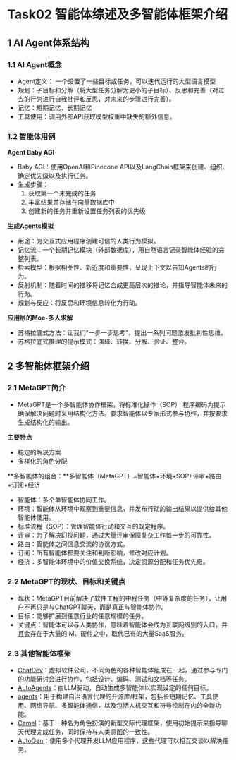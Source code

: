 # Task02 智能体综述及多智能体框架介绍

## 1 AI Agent体系结构

### 1.1 AI Agent概念

- Agent定义： 一个设置了一些目标或任务，可以迭代运行的大型语言模型
- 规划：子目标和分解（将大型任务分解为更小的子目标）、反思和完善（对过去的行为进行自我批评和反思，对未来的步骤进行完善）。
- 记忆：短期记忆、长期记忆
- 工具使用：调用外部API获取模型权重中缺失的额外信息。

### 1.2 智能体用例

**Agent Baby AGI**
- Baby AGI：使用OpenAI和Pinecone API以及LangChain框架来创建、组织、确定优先级以及执行任务。
- 生成步骤：
    1. 获取第一个未完成的任务
    2. 丰富结果并存储在向量数据库中
    3. 创建新的任务并重新设置任务列表的优先级

**生成Agents模拟**
- 用途：为交互式应用程序创建可信的人类行为模拟。
- 记忆流：一个长期记忆模块（外部数据库），用自然语言记录智能体经验的完整列表。
- 检索模型：根据相关性、新近度和重要性，呈现上下文以告知Agents的行为。
- 反射机制：随着时间的推移将记忆合成更高层次的推论，并指导智能体未来的行为。
- 规划与反应：将反思和环境信息转化为行动。

**应用层的Moe-多人求解**
- 苏格拉底式方法：让我们“一步一步思考”，提出一系列问题激发批判性思维。
- 苏格拉底式推理的提示模式：演绎、转换、分解、验证、整合。

## 2 多智能体框架介绍

### 2.1 MetaGPT简介

- MetaGPT是一个多智能体协作框架，将标准化操作（SOP） 程序编码为提示确保解决问题时采用结构化方法。要求智能体以专家形式参与协作，并按要求生成结构化的输出。

**主要特点**
- 稳定的解决方案
- 多样化的角色分配

**多智能体的组合：**多智能体（MetaGPT）=智能体+环境+SOP+评审+路由+订阅+经济
- 智能体：多个单智能体协同工作。
- 环境：智能体从环境中观察到重要信息，并发布行动的输出结果以提供给其他智能体使用。
- 标准流程（SOP）：管理智能体行动和交互的既定程序。
- 评审：为了解决幻视问题，通过大量评审保障复杂工作每一步的可靠性。
- 路由：智能体之间信息交流的协议方式。
- 订阅：所有智能体都要关注和判断影响，修改对应计划。
- 经济：多智能体环境中的价值交换系统，决定资源分配和任务优先级。

### 2.2 MetaGPT的现状、目标和关键点

- 现状：MetaGPT目前解决了软件工程的中程任务（中等复杂度的任务），让用户不再只是与ChatGPT聊天，而是真正与智能体协作。
- 目标：能够扩展到任意行业的任意规模的任务。
- 关键点：智能体可以与人类协作，意味着智能体会成为互联网级别的入口，并且会存在于大量的IM、硬件之中，取代已有的大量SaaS服务。

### 2.3 其他智能体框架

- [ChatDev](https://github.com/OpenBMB/ChatDev)：虚拟软件公司，不同角色的各种智能体组成在一起，通过参与专门的功能研讨会进行协作，包括设计、编码、测试和文档等任务。
- [AutoAgents](https://github.com/Link-AGI/AutoAgents)：由LLM驱动，自动生成多智能体以实现设定的任何目标。
- [agents](https://github.com/aiwaves-cn/agents)：用于构建自治语言代理的开源库/框架，包括长短期记忆、工具使用、网络导航、多智能体通信，以及包括人机交互和符号控制在内的全新功能。
- [Camel](https://github.com/camel-ai/camel)：基于一种名为角色扮演的新型交际代理框架，使用初始提示来指导聊天代理完成任务，同时保持与人类意图的一致性。
- [AutoGen](https://github.com/microsoft/autogen)：使用多个代理开发LLM应用程序，这些代理可以相互交谈以解决任务。
